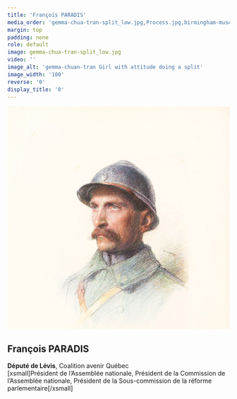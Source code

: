 ```yaml
---
title: 'François PARADIS'
media_order: 'gemma-chua-tran-split_low.jpg,Process.jpg,birmingham-museums-trust.jpg'
margin: top
padding: none
role: default
image: gemma-chua-tran-split_low.jpg
video: ''
image_alt: 'gemma-chuan-tran Girl with attitude doing a split'
image_width: '100'
reverse: '0'
display_title: '0'
---
```


![](birmingham-museums-trust.jpg)
## François PARADIS
**Député de Lévis**, Coalition avenir Québec  
[xsmall]Président de l’Assemblée nationale, Président de la Commission de l’Assemblée nationale, Président de la Sous-commission de la réforme parlementaire[/xsmall]